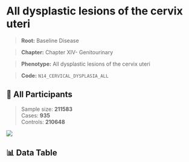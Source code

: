 # All dysplastic lesions of the cervix uteri

> **Root:** Baseline Disease  

> **Chapter:** Chapter XIV- Genitourinary  

> **Phenotype:** All dysplastic lesions of the cervix uteri  

> **Code:** `N14_CERVICAL_DYSPLASIA_ALL`

## 🧪 All Participants  
> Sample size: **211583**  
> Cases: **935**  
> Controls: **210648**
<img src="/Sensitive/Figures/ALL/Baseline/N14_CERVICAL_DYSPLASIA_ALL.png"/>

## 📊 Data Table
<CsvTableMRF src="/Sensitive/Data/ALL/Baseline/LG_N14_CERVICAL_DYSPLASIA_ALL.csv"/>

